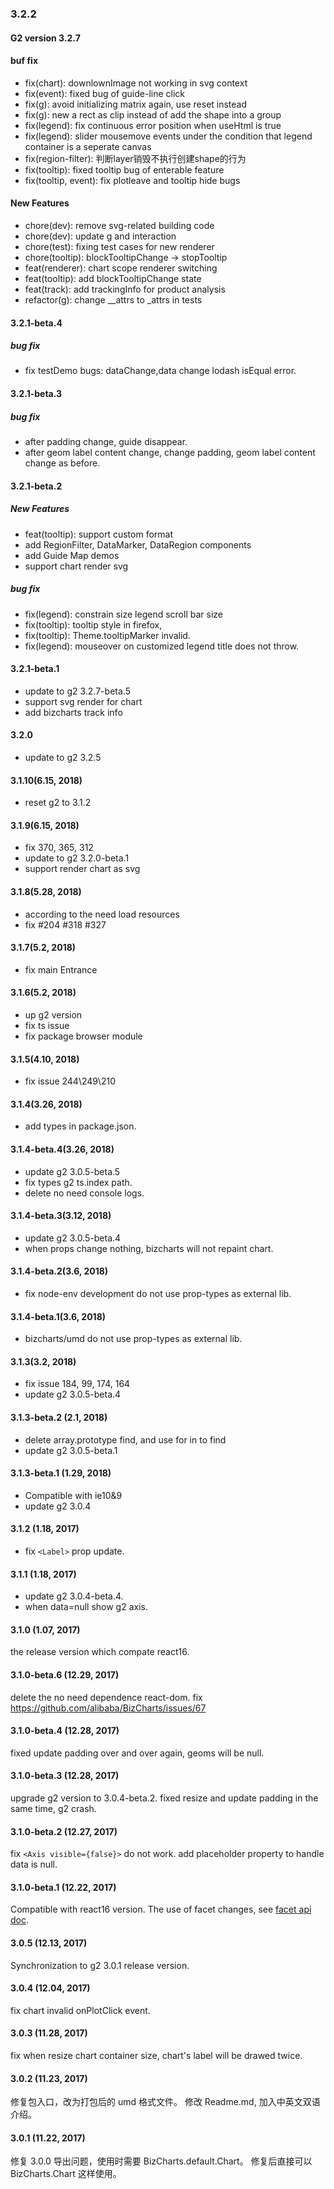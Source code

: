 ### 3.2.2
#### G2 version 3.2.7
#### buf fix
- fix(chart): downlownImage not working in svg context
- fix(event): fixed bug of guide-line click
- fix(g): avoid initializing matrix again, use reset instead
- fix(g): new a rect as clip instead of add the shape into a group
- fix(legend): fix continuous error position when useHtml is true
- fix(legend): slider mousemove events under the condition that legend container is a seperate canvas
- fix(region-filter): 判断layer销毁不执行创建shape的行为
- fix(tooltip): fixed tooltip bug of enterable feature
- fix(tooltip, event): fix plotleave and tooltip hide bugs

#### New Features
- chore(dev): remove svg-related building code
- chore(dev): update g and interaction
- chore(test): fixing test cases for new renderer
- chore(tooltip): blockTooltipChange -> stopTooltip
- feat(renderer): chart scope renderer switching
- feat(tooltip): add blockTooltipChange state
- feat(track): add trackingInfo for product analysis
- refactor(g): change __attrs to _attrs in tests

#### 3.2.1-beta.4
##### bug fix
- fix testDemo bugs: dataChange,data change lodash isEqual error.

#### 3.2.1-beta.3
##### bug fix
- after padding change, guide disappear.
- after geom label content change, change padding, geom label content change as before.

#### 3.2.1-beta.2
##### New Features
- feat(tooltip): support custom format
- add RegionFilter, DataMarker, DataRegion components
- add Guide Map demos
- support chart render svg

##### bug fix
- fix(legend): constrain size legend scroll bar size
- fix(tooltip): tooltip style in firefox, 
- fix(tooltip): Theme.tooltipMarker invalid.
- fix(legend): mouseover on customized legend title does not throw. 


#### 3.2.1-beta.1
- update to g2 3.2.7-beta.5
- support svg render for chart
- add bizcharts track info

#### 3.2.0
- update to g2 3.2.5

#### 3.1.10(6.15, 2018)
- reset g2 to 3.1.2

#### 3.1.9(6.15, 2018)
- fix 370, 365, 312
- update to g2 3.2.0-beta.1
- support render chart as svg

#### 3.1.8(5.28, 2018)
- according to the need load resources
- fix #204 #318 #327

#### 3.1.7(5.2, 2018)
- fix main Entrance

#### 3.1.6(5.2, 2018)
- up g2 version
- fix ts issue
- fix package browser module

#### 3.1.5(4.10, 2018)
- fix issue 244\249\210

#### 3.1.4(3.26, 2018)
- add types in package.json.

#### 3.1.4-beta.4(3.26, 2018)
- update g2 3.0.5-beta.5
- fix types g2 ts.index path.
- delete no need console logs.

#### 3.1.4-beta.3(3.12, 2018)
- update g2 3.0.5-beta.4
- when props change nothing, bizcharts will not repaint chart.

#### 3.1.4-beta.2(3.6, 2018)
- fix node-env development do not use prop-types as external lib.

#### 3.1.4-beta.1(3.6, 2018)
- bizcharts/umd do not use prop-types as external lib.

#### 3.1.3(3.2, 2018)
- fix issue 184, 99, 174, 164
- update g2 3.0.5-beta.4

#### 3.1.3-beta.2 (2.1, 2018)
- delete array.prototype find, and use for in to find
- update g2 3.0.5-beta.1

#### 3.1.3-beta.1 (1.29, 2018)
- Compatible with ie10&9
- update g2 3.0.4

#### 3.1.2 (1.18, 2017)
- fix `<Label>` prop update.

#### 3.1.1 (1.18, 2017)
- update g2 3.0.4-beta.4.
- when data=null show g2 axis.

#### 3.1.0 (1.07, 2017)
the release version which compate react16.

#### 3.1.0-beta.6 (12.29, 2017)
delete the no need dependence react-dom.
fix https://github.com/alibaba/BizCharts/issues/67

#### 3.1.0-beta.4 (12.28, 2017)
fixed update padding over and over again, geoms will be null.

#### 3.1.0-beta.3 (12.28, 2017)
upgrade g2 version to 3.0.4-beta.2.
fixed resize and update padding in the same time, g2 crash.

#### 3.1.0-beta.2 (12.27, 2017)
fix `<Axis visible={false}>` do not work.
add placeholder property to handle data is null.

#### 3.1.0-beta.1 (12.22, 2017)
Compatible with react16 version.
The use of facet changes, see [facet api doc]( https://github.com/alibaba/BizCharts/blob/master/doc/api/facet.md).

#### 3.0.5 (12.13, 2017)
Synchronization to g2 3.0.1 release version.

#### 3.0.4 (12.04, 2017)
fix chart invalid onPlotClick event.

#### 3.0.3 (11.28, 2017)
fix when resize chart container size, chart's label will be drawed twice.

#### 3.0.2 (11.23, 2017)
修复包入口，改为打包后的 umd 格式文件。
修改 Readme.md, 加入中英文双语介绍。

#### 3.0.1 (11.22, 2017)
修复 3.0.0 导出问题，使用时需要 BizCharts.default.Chart。
修复后直接可以 BizCharts.Chart 这样使用。
